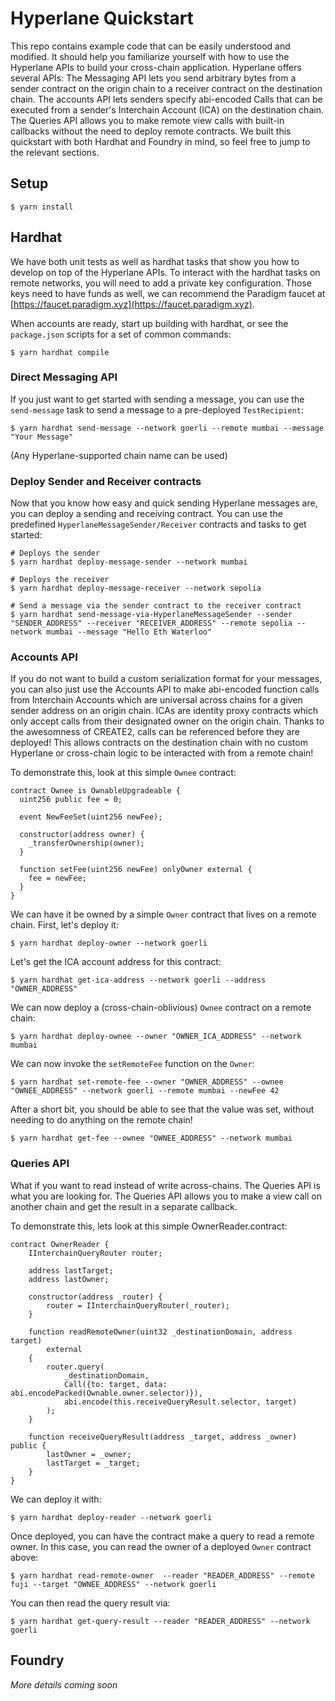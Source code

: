 # Hyperlane Quickstart

This repo contains example code that can be easily understood and modified. It should help you familiarize yourself with how to use the Hyperlane APIs to build your cross-chain application. Hyperlane offers several APIs: The Messaging API lets you send arbitrary bytes from a sender contract on the origin chain to a receiver contract on the destination chain. The accounts API lets senders specify abi-encoded Calls that can be executed from a sender's Interchain Account (ICA) on the destination chain. The Queries API allows you to make remote view calls with built-in callbacks without the need to deploy remote contracts. We built this quickstart with both Hardhat and Foundry in mind, so feel free to jump to the relevant sections.

## Setup

```shell
$ yarn install
```

## Hardhat

We have both unit tests as well as hardhat tasks that show you how to develop on top of the Hyperlane APIs. To interact with the hardhat tasks on remote networks, you will need to add a private key configuration. Those keys need to have funds as well, we can recommend the Paradigm faucet at [https://faucet.paradigm.xyz](https://faucet.paradigm.xyz).

When accounts are ready, start up building with hardhat, or see the `package.json` scripts for a set of common commands:

```shell
$ yarn hardhat compile
```

### Direct Messaging API

If you just want to get started with sending a message, you can use the `send-message` task to send a message to a pre-deployed `TestRecipient`:

```shell
$ yarn hardhat send-message --network goerli --remote mumbai --message "Your Message"
```

(Any Hyperlane-supported chain name can be used)

### Deploy Sender and Receiver contracts

Now that you know how easy and quick sending Hyperlane messages are, you can deploy a sending and receiving contract. You can use the predefined `HyperlaneMessageSender/Receiver` contracts and tasks to get started:

```shell
# Deploys the sender
$ yarn hardhat deploy-message-sender --network mumbai

# Deploys the receiver
$ yarn hardhat deploy-message-receiver --network sepolia

# Send a message via the sender contract to the receiver contract
$ yarn hardhat send-message-via-HyperlaneMessageSender --sender "SENDER_ADDRESS" --receiver "RECEIVER_ADDRESS" --remote sepolia --network mumbai --message "Hello Eth Waterloo"
```

### Accounts API

If you do not want to build a custom serialization format for your messages, you can also just use the Accounts API to make abi-encoded function calls from Interchain Accounts which are universal across chains for a given sender address on an origin chain. ICAs are identity proxy contracts which only accept calls from their designated owner on the origin chain. Thanks to the awesomness of CREATE2, calls can be referenced before they are deployed! This allows contracts on the destination chain with no custom Hyperlane or cross-chain logic to be interacted with from a remote chain!

To demonstrate this, look at this simple `Ownee` contract:

```solidity
contract Ownee is OwnableUpgradeable {
  uint256 public fee = 0;

  event NewFeeSet(uint256 newFee);
  
  constructor(address owner) {
    _transferOwnership(owner);
  }

  function setFee(uint256 newFee) onlyOwner external {
    fee = newFee;
  }
}
```

We can have it be owned by a simple `Owner` contract that lives on a remote chain. First, let's deploy it:

```shell
$ yarn hardhat deploy-owner --network goerli
```

Let's get the ICA account address for this contract:


```shell
$ yarn hardhat get-ica-address --network goerli --address "OWNER_ADDRESS"
```

We can now deploy a (cross-chain-oblivious) `Ownee` contract on a remote chain:

```shell
$ yarn hardhat deploy-ownee --owner "OWNER_ICA_ADDRESS" --network mumbai
```

We can now invoke the `setRemoteFee` function on the `Owner`:

```shell
$ yarn hardhat set-remote-fee --owner "OWNER_ADDRESS" --ownee "OWNEE_ADDRESS" --network goerli --remote mumbai --newFee 42
```

After a short bit, you should be able to see that the value was set, without needing to do anything on the remote chain!

```shell
$ yarn hardhat get-fee --ownee "OWNEE_ADDRESS" --network mumbai
```

### Queries API

What if you want to read instead of write across-chains. The Queries API is what you are looking for. The Queries API allows you to make a view call on another chain and get the result in a separate callback.

To demonstrate this, lets look at this simple OwnerReader.contract:

```solidity
contract OwnerReader {
    IInterchainQueryRouter router;

    address lastTarget;
    address lastOwner;

    constructor(address _router) {
        router = IInterchainQueryRouter(_router);
    }

    function readRemoteOwner(uint32 _destinationDomain, address target)
        external
    {
        router.query(
            _destinationDomain,
            Call({to: target, data: abi.encodePacked(Ownable.owner.selector)}),
            abi.encode(this.receiveQueryResult.selector, target)
        );
    }

    function receiveQueryResult(address _target, address _owner) public {
        lastOwner = _owner;
        lastTarget = _target;
    }
}
```

We can deploy it with:

```shell
$ yarn hardhat deploy-reader --network goerli
```

Once deployed, you can have the contract make a query to read a remote owner. In this case, you can read the owner of a deployed `Owner` contract above:

```shell
$ yarn hardhat read-remote-owner  --reader "READER_ADDRESS" --remote fuji --target "OWNEE_ADDRESS" --network goerli
```

You can then read the query result via:

```shell
$ yarn hardhat get-query-result --reader "READER_ADDRESS" --network goerli
```


## Foundry

_More details coming soon_
